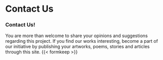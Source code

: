 # Contact Us


### Contact Us!

You are more than welcome to share your opinions and suggestions regarding this project. If you find our works interesting, become a part of our initiative by publishing your artworks, poems, stories and articles through this site.
{{< formkeep >}}

